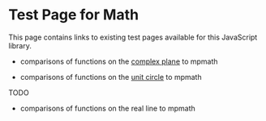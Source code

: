 
# Test Page for Math

This page contains links to existing test pages available for this JavaScript library.

* comparisons of functions on the [complex plane](https://paulmasson.github.io/math/test/complex-plane.html) to mpmath

* comparisons of functions on the [unit circle](https://paulmasson.github.io/math/test/unit-circle.html) to mpmath

TODO

* comparisons of functions on the real line to mpmath
